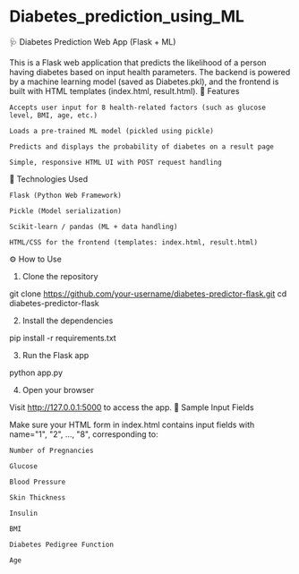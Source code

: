 # Diabetes_prediction_using_ML

🩺 Diabetes Prediction Web App (Flask + ML)

This is a Flask web application that predicts the likelihood of a person having diabetes based on input health parameters. The backend is powered by a machine learning model (saved as Diabetes.pkl), and the frontend is built with HTML templates (index.html, result.html).
🚀 Features

    Accepts user input for 8 health-related factors (such as glucose level, BMI, age, etc.)

    Loads a pre-trained ML model (pickled using pickle)

    Predicts and displays the probability of diabetes on a result page

    Simple, responsive HTML UI with POST request handling

🧪 Technologies Used

    Flask (Python Web Framework)

    Pickle (Model serialization)

    Scikit-learn / pandas (ML + data handling)

    HTML/CSS for the frontend (templates: index.html, result.html)

⚙️ How to Use
1. Clone the repository

git clone https://github.com/your-username/diabetes-predictor-flask.git
cd diabetes-predictor-flask

2. Install the dependencies

pip install -r requirements.txt

3. Run the Flask app

python app.py

4. Open your browser

Visit http://127.0.0.1:5000 to access the app.
📝 Sample Input Fields

Make sure your HTML form in index.html contains input fields with name="1", "2", ..., "8", corresponding to:

    Number of Pregnancies

    Glucose

    Blood Pressure

    Skin Thickness

    Insulin

    BMI

    Diabetes Pedigree Function

    Age
